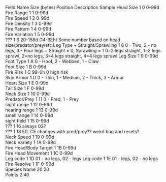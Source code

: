 Field Name	Size (bytes)	Position 	Description 	Sample
Head Size	1	0	0-99d	
Fire Range	1	1	0-99d	
Fire Speed	1	2	0-99d	
Fire Density	1	3	0-99d	
Fire Pattern	1	4	0-99d	
Fire Variation	1	5	0-99d	
???	1	6	20-158d (14-9Eh)	Some number based on head size/predator/prey/etc
Leg Type + Straight/Sprawling	1	8	0 - Two, 2 - no legs, 3 - Four legs + Straight = 0, Sprawling = 1	0=2 legs straight, 1=2 legs sprawl, 2=no legs, 3=4 legs straight, 4=4 legs sprawl
Leg Size	1	9	0-99d	
Foot Type	1	A	0 - Hoof, 2 - Webbed, 1 - Claw	
Foot Size	1	B	0-99d	
Fire Risk	1	C	99-0h 0 high risk	
Skin Armor	1	D	0 - Thin, 1 - Medium, 2 - Thick, 3 - Armor	
Heart Size	1	E	0-99d	
Tail Size	1	F	0-99d	
Neck Size	1	10	0-99d	
Predator/Prey	1	11	0 - Pred, 1 - Prey	
sight range	1	12	0-99d	
hearing range	1	13	0-99d	
smell range	1	14	0-99d	
sight field	1	15	0-99d	
???	1	16	always 03?	
???	1	18	E0, CE changes with pred/prey?? weird bug and resets?	
Neck Speed	1	19	0-99d	
Neck Variety	1	1A	0-99d	
Fire Head/Body Target	1	1B	0-99d	
Fire Head Movement	1	1C	0-99d	
Leg code	1	1D	01 - no legs, 02 - legs	
Leg code	1	1E	01 - legs, 02 - no legs	
Fire Resolve	1	1F	0-99d	
Species Name	20	20		
Points	2	40		
